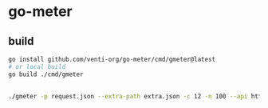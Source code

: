 # go-meter

## build

```sh
go install github.com/venti-org/go-meter/cmd/gmeter@latest
# or local build
go build ./cmd/gmeter
```

## 

```sh
./gmeter -p request.json --extra-path extra.json -c 12 -n 100 --api http://127.0.0.1:8089/api/v1/parser
```


